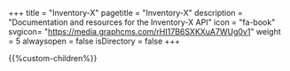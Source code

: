 +++
title = "Inventory-X"
pagetitle = "Inventory-X"
description = "Documentation and resources for the Inventory-X API"
icon = "fa-book" 
svgicon= "https://media.graphcms.com/rHI17B6SXKXuA7WUg0v1"
weight = 5
alwaysopen = false
isDirectory = false
+++

{{%custom-children%}}
